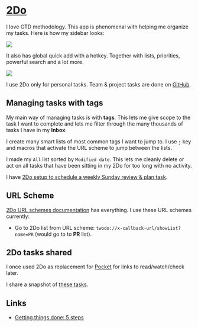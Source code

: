 # [2Do](https://www.2doapp.com/)

I love GTD methodology. This app is phenomenal with helping me organize my tasks. Here is how my sidebar looks:

![](https://i.imgur.com/HWWRvLb.png)

It also has global quick add with a hotkey. Together with lists, priorities, powerful search and a lot more.

![](https://i.imgur.com/QuBsexM.png)

I use 2Do only for personal tasks. Team & project tasks are done on [GitHub](../../open-source/github/github.md).

## Managing tasks with tags

My main way of managing tasks is with **tags**. This lets me give scope to the task I want to complete and lets me filter through the many thousands of tasks I have in my **Inbox**.

I create many smart lists of most common tags I want to jump to. I use `j` key and macros that activate the URL scheme to jump between the lists.

I made my `All` list sorted by `Modified date`. This lets me cleanly delete or act on all tasks that have been sitting in my 2Do for too long with no activity.

I have [2Do setup to schedule a weekly Sunday review & plan task](../../focusing/focusing.md).

## URL Scheme

[2Do URL schemes documentation](https://www.2doapp.com/kb/article/url-schemes.html) has everything. I use these URL schemes currently:

- Go to 2Do list from URL scheme: `twodo://x-callback-url/showList?name=PR` (would go to to **PR** list).

## 2Do tasks shared

I once used 2Do as replacement for [Pocket](https://getpocket.com) for links to read/watch/check later.

I share a snapshot of [these tasks](https://gist.github.com/nikitavoloboev/c8b71bfb06634877bbcf94ef2fc0c95f).

## Links

- [Getting things done: 5 steps](http://gettingthingsdone.com/fivesteps/)
